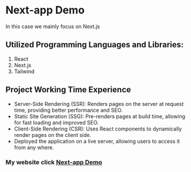 

# Next-app Demo
 In this case we mainly focus on Next.js

##  Utilized Programming  Languages and Libraries:
 1. React
 2. Next.js
 3. Tailwind
## Project Working Time Experience
- Server-Side Rendering (SSR): Renders pages on the server at request time, providing better performance and SEO.
- Static Site Generation (SSG): Pre-renders pages at build time, allowing for fast loading and improved SEO.
- Client-Side Rendering (CSR): Uses React components to dynamically render pages on the client side.
- Deployed the application on a live server, allowing users to access it from any where.

### My website click <a href="https://next-app-demo.netlify.app/" target="_blank">Next-app Demo</a>
